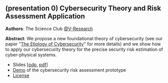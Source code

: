 ## (presentation 0) Cybersecurity Theory and Risk Assessment Application

**Authors**: The Science Club [@V-Research](http://v-research.it)

**Abstract**: We propose a new foundational theory of cybersecurity (see our
paper "[The Etiology of Cybersecurity](../reports/paper_0)" for more details)
and we show how to apply our cybersecurity theory for the
precise security risk estimation of cyber-physical systems.

- Slides \[[odp](./presentation_0.odp), [pdf](./presentation_0.odp)\]
- [Demo](./v-research_riskassessment_alpha1_demo_full_sub.m4v) of the cybersecurity risk assessment prototype
- [License](./LICENSE.md)
